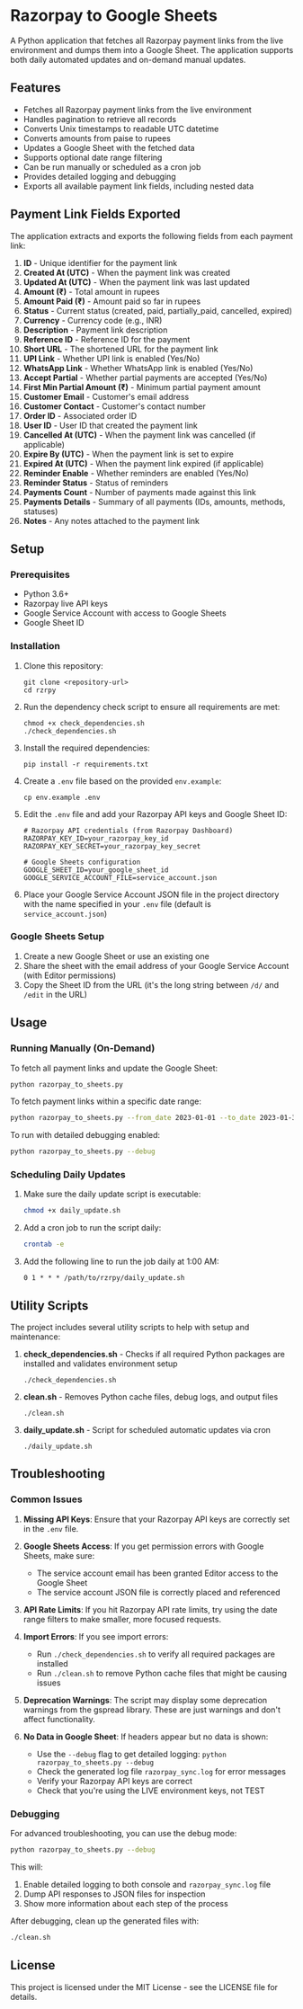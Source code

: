 # Razorpay to Google Sheets

A Python application that fetches all Razorpay payment links from the live environment and dumps them into a Google Sheet. The application supports both daily automated updates and on-demand manual updates.

## Features

- Fetches all Razorpay payment links from the live environment
- Handles pagination to retrieve all records
- Converts Unix timestamps to readable UTC datetime
- Converts amounts from paise to rupees
- Updates a Google Sheet with the fetched data
- Supports optional date range filtering
- Can be run manually or scheduled as a cron job
- Provides detailed logging and debugging
- Exports all available payment link fields, including nested data

## Payment Link Fields Exported

The application extracts and exports the following fields from each payment link:

1. **ID** - Unique identifier for the payment link
2. **Created At (UTC)** - When the payment link was created
3. **Updated At (UTC)** - When the payment link was last updated
4. **Amount (₹)** - Total amount in rupees
5. **Amount Paid (₹)** - Amount paid so far in rupees
6. **Status** - Current status (created, paid, partially_paid, cancelled, expired)
7. **Currency** - Currency code (e.g., INR)
8. **Description** - Payment link description
9. **Reference ID** - Reference ID for the payment
10. **Short URL** - The shortened URL for the payment link
11. **UPI Link** - Whether UPI link is enabled (Yes/No)
12. **WhatsApp Link** - Whether WhatsApp link is enabled (Yes/No)
13. **Accept Partial** - Whether partial payments are accepted (Yes/No)
14. **First Min Partial Amount (₹)** - Minimum partial payment amount
15. **Customer Email** - Customer's email address
16. **Customer Contact** - Customer's contact number
17. **Order ID** - Associated order ID
18. **User ID** - User ID that created the payment link
19. **Cancelled At (UTC)** - When the payment link was cancelled (if applicable)
20. **Expire By (UTC)** - When the payment link is set to expire
21. **Expired At (UTC)** - When the payment link expired (if applicable)
22. **Reminder Enable** - Whether reminders are enabled (Yes/No)
23. **Reminder Status** - Status of reminders
24. **Payments Count** - Number of payments made against this link
25. **Payments Details** - Summary of all payments (IDs, amounts, methods, statuses)
26. **Notes** - Any notes attached to the payment link

## Setup

### Prerequisites

- Python 3.6+
- Razorpay live API keys
- Google Service Account with access to Google Sheets
- Google Sheet ID

### Installation

1. Clone this repository:
   ```
   git clone <repository-url>
   cd rzrpy
   ```

2. Run the dependency check script to ensure all requirements are met:
   ```
   chmod +x check_dependencies.sh
   ./check_dependencies.sh
   ```

3. Install the required dependencies:
   ```
   pip install -r requirements.txt
   ```

4. Create a `.env` file based on the provided `env.example`:
   ```
   cp env.example .env
   ```

5. Edit the `.env` file and add your Razorpay API keys and Google Sheet ID:
   ```
   # Razorpay API credentials (from Razorpay Dashboard)
   RAZORPAY_KEY_ID=your_razorpay_key_id
   RAZORPAY_KEY_SECRET=your_razorpay_key_secret
   
   # Google Sheets configuration
   GOOGLE_SHEET_ID=your_google_sheet_id
   GOOGLE_SERVICE_ACCOUNT_FILE=service_account.json
   ```

6. Place your Google Service Account JSON file in the project directory with the name specified in your `.env` file (default is `service_account.json`)

### Google Sheets Setup

1. Create a new Google Sheet or use an existing one
2. Share the sheet with the email address of your Google Service Account (with Editor permissions)
3. Copy the Sheet ID from the URL (it's the long string between `/d/` and `/edit` in the URL)

## Usage

### Running Manually (On-Demand)

To fetch all payment links and update the Google Sheet:

```bash
python razorpay_to_sheets.py
```

To fetch payment links within a specific date range:

```bash
python razorpay_to_sheets.py --from_date 2023-01-01 --to_date 2023-01-31
```

To run with detailed debugging enabled:

```bash
python razorpay_to_sheets.py --debug
```

### Scheduling Daily Updates

1. Make sure the daily update script is executable:
   ```bash
   chmod +x daily_update.sh
   ```

2. Add a cron job to run the script daily:
   ```bash
   crontab -e
   ```

3. Add the following line to run the job daily at 1:00 AM:
   ```
   0 1 * * * /path/to/rzrpy/daily_update.sh
   ```

## Utility Scripts

The project includes several utility scripts to help with setup and maintenance:

1. **check_dependencies.sh** - Checks if all required Python packages are installed and validates environment setup
   ```
   ./check_dependencies.sh
   ```

2. **clean.sh** - Removes Python cache files, debug logs, and output files
   ```
   ./clean.sh
   ```

3. **daily_update.sh** - Script for scheduled automatic updates via cron
   ```
   ./daily_update.sh
   ```

## Troubleshooting

### Common Issues

1. **Missing API Keys**: Ensure that your Razorpay API keys are correctly set in the `.env` file.

2. **Google Sheets Access**: If you get permission errors with Google Sheets, make sure:
   - The service account email has been granted Editor access to the Google Sheet
   - The service account JSON file is correctly placed and referenced

3. **API Rate Limits**: If you hit Razorpay API rate limits, try using the date range filters to make smaller, more focused requests.

4. **Import Errors**: If you see import errors:
   - Run `./check_dependencies.sh` to verify all required packages are installed
   - Run `./clean.sh` to remove Python cache files that might be causing issues

5. **Deprecation Warnings**: The script may display some deprecation warnings from the gspread library. These are just warnings and don't affect functionality.

6. **No Data in Google Sheet**: If headers appear but no data is shown:
   - Use the `--debug` flag to get detailed logging: `python razorpay_to_sheets.py --debug`
   - Check the generated log file `razorpay_sync.log` for error messages
   - Verify your Razorpay API keys are correct
   - Check that you're using the LIVE environment keys, not TEST

### Debugging

For advanced troubleshooting, you can use the debug mode:

```bash
python razorpay_to_sheets.py --debug
```

This will:
1. Enable detailed logging to both console and `razorpay_sync.log` file
2. Dump API responses to JSON files for inspection
3. Show more information about each step of the process

After debugging, clean up the generated files with:

```bash
./clean.sh
```

## License

This project is licensed under the MIT License - see the LICENSE file for details. 